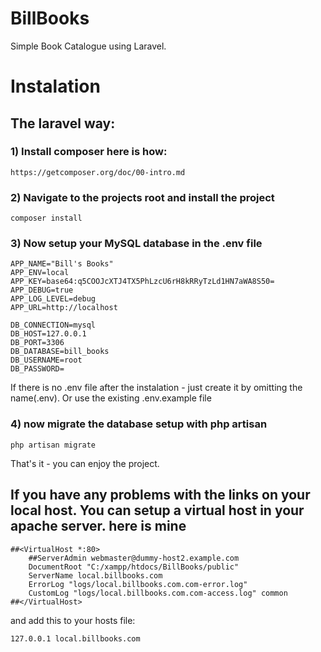 # BillBooks
Simple Book Catalogue using Laravel.


# Instalation

## The laravel way:
### 1) Install composer here is how: 

```
https://getcomposer.org/doc/00-intro.md
```

### 2) Navigate to the projects root and install the project 
```
composer install
```

### 3) Now setup your MySQL database in the .env file
```
APP_NAME="Bill's Books"
APP_ENV=local
APP_KEY=base64:q5COOJcXTJ4TX5PhLzcU6rH8kRRyTzLd1HN7aWA8S50=
APP_DEBUG=true
APP_LOG_LEVEL=debug
APP_URL=http://localhost

DB_CONNECTION=mysql
DB_HOST=127.0.0.1
DB_PORT=3306
DB_DATABASE=bill_books
DB_USERNAME=root
DB_PASSWORD=
```
If there is no .env file after the instalation - just create it by omitting the name(.env). Or use the existing .env.example file

### 4) now migrate the database setup with php artisan
```
php artisan migrate
```

That's it - you can enjoy the project.


## If you have any problems with the links on your local host. You can setup a virtual host in your apache server. here is mine 
```
##<VirtualHost *:80>
    ##ServerAdmin webmaster@dummy-host2.example.com
    DocumentRoot "C:/xampp/htdocs/BillBooks/public"
    ServerName local.billbooks.com
	ErrorLog "logs/local.billbooks.com.com-error.log"
    CustomLog "logs/local.billbooks.com.com-access.log" common
##</VirtualHost>
```

and add this to your hosts file:
```
127.0.0.1 local.billbooks.com
```
